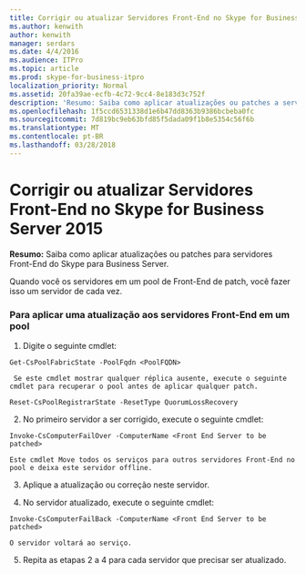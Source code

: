 ```yaml
---
title: Corrigir ou atualizar Servidores Front-End no Skype for Business Server 2015
ms.author: kenwith
author: kenwith
manager: serdars
ms.date: 4/4/2016
ms.audience: ITPro
ms.topic: article
ms.prod: skype-for-business-itpro
localization_priority: Normal
ms.assetid: 20fa39ae-ecfb-4c72-9cc4-8e183d3c752f
description: 'Resumo: Saiba como aplicar atualizações ou patches a servidores Front-End do Skype para Business Server.'
ms.openlocfilehash: 1f5ccd6531338d1e6b47dd8363b9386bcbeba0fc
ms.sourcegitcommit: 7d819bc9eb63bfd85f5dada09f1b8e5354c56f6b
ms.translationtype: MT
ms.contentlocale: pt-BR
ms.lasthandoff: 03/28/2018
---
```

# <a name="patch-or-update-front-end-servers-in-skype-for-business-server-2015"></a>Corrigir ou atualizar Servidores Front-End no Skype for Business Server 2015
 
**Resumo:** Saiba como aplicar atualizações ou patches para servidores Front-End do Skype para Business Server.
  
Quando você os servidores em um pool de Front-End de patch, você fazer isso um servidor de cada vez. 
  
### <a name="to-apply-an-upgrade-to-the-front-end-servers-in-a-pool"></a>Para aplicar uma atualização aos servidores Front-End em um pool

1. Digite o seguinte cmdlet:
    
  ```
  Get-CsPoolFabricState -PoolFqdn <PoolFQDN>
  ```

     Se este cmdlet mostrar qualquer réplica ausente, execute o seguinte cmdlet para recuperar o pool antes de aplicar qualquer patch.
    
  ```
  Reset-CsPoolRegistrarState -ResetType QuorumLossRecovery
  ```

2. No primeiro servidor a ser corrigido, execute o seguinte cmdlet:
    
  ```
  Invoke-CsComputerFailOver -ComputerName <Front End Server to be patched>
  ```

    Este cmdlet Move todos os serviços para outros servidores Front-End no pool e deixa este servidor offline.
    
3. Aplique a atualização ou correção neste servidor.
    
4. No servidor atualizado, execute o seguinte cmdlet:
    
  ```
  Invoke-CsComputerFailBack -ComputerName <Front End Server to be patched>
  ```

    O servidor voltará ao serviço.
    
5. Repita as etapas 2 a 4 para cada servidor que precisar ser atualizado.
    

